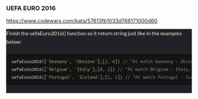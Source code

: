 ### UEFA EURO 2016

https://www.codewars.com/kata/57613fb1033d766171000d60

![description](./description.jpg "Description")
